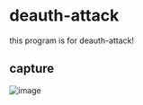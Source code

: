 # deauth-attack
this program is for deauth-attack!

## capture
![image](https://user-images.githubusercontent.com/31784008/145392486-af122f29-d666-4012-88eb-a997d5a84b4b.png)
